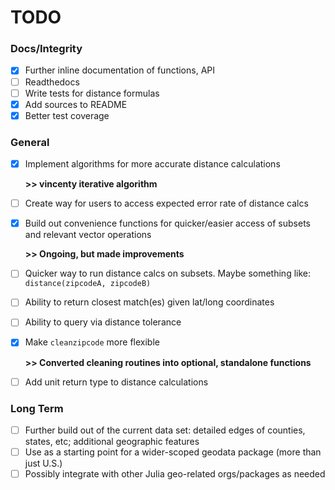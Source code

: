 # TODO

### Docs/Integrity

- [x] Further inline documentation of functions, API
- [ ] Readthedocs
- [ ] Write tests for distance formulas
- [x] Add sources to README
- [x] Better test coverage

### General

- [x] Implement algorithms for more accurate distance calculations

    **>> vincenty iterative algorithm**
- [ ] Create way for users to access expected error rate of distance calcs
- [x] Build out convenience functions for quicker/easier access of subsets and
  relevant vector operations

    **>> Ongoing, but made improvements**
- [ ] Quicker way to run distance calcs on subsets. Maybe something like:
  `distance(zipcodeA, zipcodeB)`

- [ ] Ability to return closest match(es) given lat/long coordinates
- [ ] Ability to query via distance tolerance
- [x] Make `cleanzipcode` more flexible

    **>> Converted cleaning routines into optional, standalone functions**
- [ ] Add unit return type to distance calculations

### Long Term

- [ ] Further build out of the current data set: detailed edges of counties, states, etc; additional geographic features
- [ ] Use as a starting point for a wider-scoped geodata package (more than just U.S.)
- [ ] Possibly integrate with other Julia geo-related orgs/packages as needed
